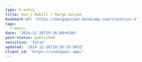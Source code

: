 ```yaml
---
type: h-entry
title: Sun | Rahill | Margo Guryan
bookmark-of: 'https://margoguryan.bandcamp.com/track/sun-4'
tags:
  - music
date: '2024-12-26T19:36:00+0100'
post-status: published
sensitive: 'false'
updated: '2024-12-26T18:36:19.863Z'
client_id: 'https://indiepass.app/'
---
```



